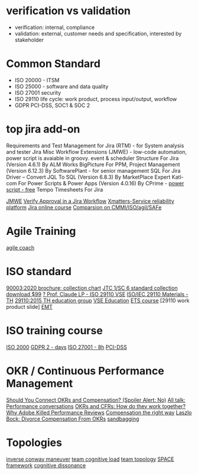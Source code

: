 # verification vs validation 
- verification: internal, compliance
- validation: external, customer needs and specification, interested by stakeholder


# Common Standard
- ISO 20000 - ITSM
- ISO 25000 - software and data quality
- ISO 27001 security
- ISO 29110 life cycle: work product, process input/output, workflow
- GDPR
  PCI-DSS, SOC1 & SOC 2 

# top jira add-on
Requirements and Test Management for Jira (RTM) - for System analysis and tester
Jira Misc Workflow Extensions (JMWE) - low-code automation, power script is avaiable in groovy. event & scheduler 
Structure For Jira (Version 4.6.1) By ALM Works
BigPicture For PPM, Project Management (Version 6.12.3) By SoftwarePlant - for senior management
SQL For Jira Driver – Convert JQL To SQL (Version 6.8.3) By MarketPlace Expert
Katl-com For Power Scripts & Power Apps (Version 4.0.16) By CPrime - [power script - free](https://marketplace.atlassian.com/apps/373929/sil-engine-for-power-suite?hosting=server&tab=overview)
Tempo Timesheets For Jira

[JMWE](https://www.innovalog.com/images/resources/JSU-vs-JMWE-for-Jira-Server.pdf)
[Verify Approval in a Jira Workflow](https://www.jirastrategy.com/apps/verify-approval-in-a-jira-workflow)
[Xmatters-Service reliability platform](https://www.xmatters.com/features/workflow-process-automation)
[Jira online course](https://training.jirastrategy.com/)
[Comparsion on CMMI/ISO/agil/SAFe](https://www.agilealliance.org/wp-content/uploads/2019/05/emt_multimodel_crosswalk_v1.0-2.pdf)


# Agile Training
[agile coach](https://www.atlassian.com/agile/manifesto)


# ISO standard
[90003:2020 brochure; collection chart](https://www.iso.org/files/live/sites/isoorg/files/developing_standards/who_develops_standards/docs/ISO_IEC_JTC%201_SC%207%20Brochure.pdf)
[JTC 1/SC 6 standard collection](https://committee.iso.org/sites/jtc1sc7/home/projects/overview.html)
[download $99](https://www.techstreet.com/ieee/standards/ieee-iso-iec-90003-2018?gateway_code=ieee&vendor_id=7197&product_id=2007205)
[? ](https://www.complianceonline.com/iso-iec-ieee-90003-2018-software-engineering-guidelines-for-the-application-of-iso-9001-2015-to-computer-software-standards-500128-prdp)
[Prof. Claude LP - ISO 29110 VSE](http://profs.etsmtl.ca/claporte/English/VSE/index.html)
[ISO/IEC 29110 Materials - TH](https://sites.google.com/site/namfona/isoiec-standards/isoiec-29110-materials?authuser=0)
[29110:2015 TH education group](https://www.dga.or.th/wp-content/uploads/2015/05/file_0483b39a080e0cc65114e360f2cbfed0.pdf)
[VSE Education](http://profs.etsmtl.ca/claporte/English/VSE/VSE-Education.html)
[ETS course](https://ena.etsmtl.ca/course/view.php?id=4430)
[29110 work product slide]
[EMT](https://excellenceinmeasurement.com/)

# ISO training course
[ISO 2000](https://advisera.com/20000academy/what-is-iso-20000/)
[GDPR 2 - days](https://training.advisera.com/course/eu-gdpr-data-protection-officer-course/)
[ISO 27001 - 8h](https://training.advisera.com/course/iso-27001-foundations-course/)
[PCI-DSS](https://www.udemy.com/course/an-introduction-to-pci-dss/)

# OKR / Continuous Performance Management
[Should You Connect OKRs and Compensation? (Spoiler Alert: No)](https://www.whatmatters.com/articles/should-you-connect-okrs-and-compensation-spoiler-alert-no)
[All talk: Performance conversations](https://www.whatmatters.com/resources/performance-conversations)
[OKRs and CFRs: How do they work together?](https://www.whatmatters.com/resources/difference-between-okr-cfr)
[Why Adobe Killed Performance Reviews](https://www.whatmatters.com/articles/why-adobe-killed-performance-reviews)
[Compensation the right way](https://www.whatmatters.com/resources/compensation-salary-bonuses-without-okrs)
[Laszlo Bock: Divorce Compensation From OKRs](https://www.whatmatters.com/articles/laszlo-bock-divorce-compensation-from-okrs)
[sandbagging](https://www.whatmatters.com/faqs/sandbagging-under-promise-deliver-okrs)

# Topologies
[inverse conway maneuver](https://blog.octo.com/how-to-deal-with-an-inverse-conway-maneuver-a-talk-by-romain-vailleux-at-duck-conf-2021/)
[team cognitive load](https://itrevolution.com/cognitive-load/)
[team topology](https://itrevolution.com/category/books/team-topologies/)
[SPACE framework](https://queue.acm.org/detail.cfm?id=3454124)
[cognitive dissonance](https://medium.com/curious/cognitive-dissonance-explained-875d8b895d50)